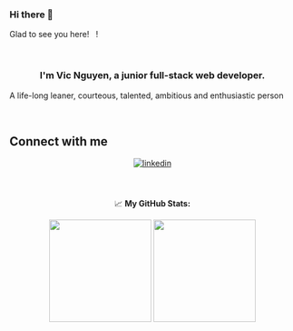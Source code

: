 ### Hi there 👋
Glad to see you here! &nbsp; !  

<br />
 
### <div align="center">I'm Vic Nguyen, a junior full-stack web developer.</div>
A life-long leaner, courteous, talented, ambitious and enthusiastic person

<br/>


## Connect with me 
<div align="center">  
<a href="https://www.linkedin.com/in/vicnguyen21" target="_blank"><img src=https://img.shields.io/badge/linkedin-%231E77B5.svg?&style=for-the-badge&logo=linkedin&logoColor=white alt=linkedin style="margin-bottom: 5px;" /></a>
<br /> <br /> <br /> 

 📈 **My GitHub Stats:**

<p>
  <img height="180em" src="https://github-readme-stats.vercel.app/api?username=toilavic&show_icons=true&hide_border=true&&count_private=true&include_all_commits=true" />
  <img height="180em" src="https://github-readme-stats.vercel.app/api/top-langs/?username=toilavic&exclude_repo=KNN-Image-Classification&show_icons=true&hide_border=true&layout=compact&langs_count=10"/>
</p>

